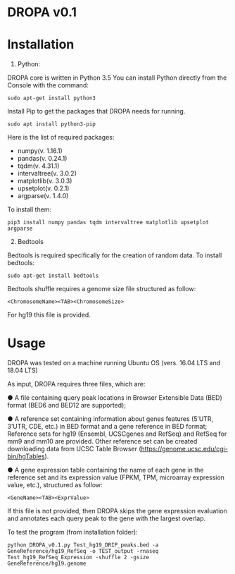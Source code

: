 # DROPA v0.1

# Installation
1) Python:

DROPA core is written in Python 3.5 You can install Python directly from the Console with the command:

	sudo apt-get install python3

Install Pip to get the packages that DROPA needs for running.

	sudo apt install python3-pip

Here is the list of required packages:

  - numpy(v. 1.16.1)
  - pandas(v. 0.24.1)
  - tqdm(v. 4.31.1)
  - intervaltree(v. 3.0.2)
  - matplotlib(v. 3.0.3)
  - upsetplot(v. 0.2.1)
  - argparse(v. 1.4.0)

To install them:

	pip3 install numpy pandas tqdm intervaltree matplotlib upsetplot argparse


2) Bedtools

Bedtools is required specifically for the creation of random data. To install bedtools:

	sudo apt-get install bedtools
Bedtools shuffle requires a genome size file structured as follow:

	<ChromosomeName><TAB><ChromosomeSize>

For hg19 this file is provided.


# Usage
DROPA was tested on a machine running Ubuntu OS (vers. 16.04 LTS and 18.04 LTS)

As input, DROPA requires three files, which are:

●	A file containing query peak locations in Browser Extensible Data (BED) format (BED6 and BED12 are supported);

●	A reference set containing information about genes features (5’UTR, 3’UTR, CDE, etc.) in BED format and a gene reference in BED format; Reference sets for hg19 (Ensembl, UCSCgenes and RefSeq) and RefSeq for mm9 and mm10 are provided. Other reference set can be created downloading data from UCSC Table Browser (https://genome.ucsc.edu/cgi-bin/hgTables).

●	A gene expression table  containing the name of each gene in the reference set and its expression value (FPKM, TPM, microarray expression value, etc.), structured as follow:

	<GeneName><TAB><ExprValue>

If this file is not provided, then DROPA skips the gene expression evaluation and annotates each query peak to the gene with the largest overlap.


To test the program (from installation folder):

	python DROPA_v0.1.py Test_hg19_DRIP_peaks.bed -a GeneReference/hg19_RefSeq -o TEST_output -rnaseq Test_hg19_RefSeq_Expression -shuffle 2 -gsize GeneReference/hg19.genome
